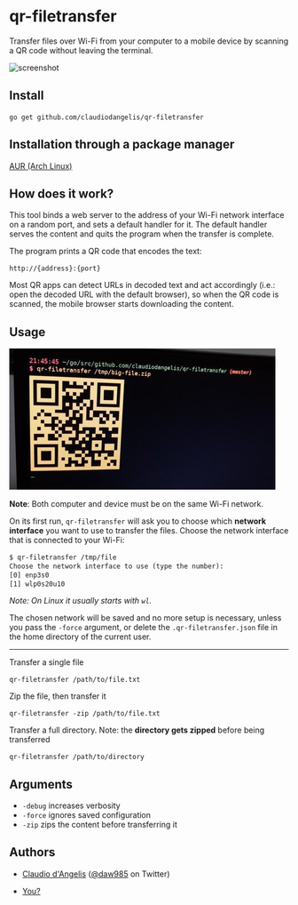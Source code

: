 # qr-filetransfer

Transfer files over Wi-Fi from your computer to a mobile device by scanning a QR code without leaving the terminal.

![screenshot](demo.gif)

## Install

```
go get github.com/claudiodangelis/qr-filetransfer
```

## Installation through a package manager

[AUR (Arch Linux)](https://aur.archlinux.org/packages/qr-filetransfer-git/)

## How does it work?

This tool binds a web server to the address of your Wi-Fi network interface on a random port, and sets a default handler for it. The default handler serves the content and quits the program when the transfer is complete.

The program prints a QR code that encodes the text:

```
http://{address}:{port}
```

Most QR apps can detect URLs in decoded text and act accordingly (i.e.: open the decoded URL with the default browser), so when the QR code is scanned, the mobile browser starts downloading the content.

## Usage
![Screenshot](screenshot.jpg)


**Note**: Both computer and device must be on the same Wi-Fi network.

On its first run, `qr-filetransfer` will ask you to choose which **network interface** you want to use to transfer the files. Choose the network interface that is connected to your Wi-Fi:

```
$ qr-filetransfer /tmp/file
Choose the network interface to use (type the number):
[0] enp3s0
[1] wlp0s20u10
```

_Note: On Linux it usually starts with `wl`._

The chosen network will be saved and no more setup is necessary, unless you pass the `-force` argument, or delete the `.qr-filetransfer.json` file in the home directory of the current user.



---


Transfer a single file

```
qr-filetransfer /path/to/file.txt
```

Zip the file, then transfer it

```
qr-filetransfer -zip /path/to/file.txt
```

Transfer a full directory. Note: the **directory gets zipped** before being transferred

```
qr-filetransfer /path/to/directory
```


## Arguments

- `-debug` increases verbosity
- `-force` ignores saved configuration
- `-zip` zips the content before transferring it


## Authors

- [Claudio d'Angelis](claudiodangelis@gmail.com) ([@daw985](https://twitter.com/daw985) on Twitter)

- [You?](https://github.com/claudiodangelis/qr-filetransfer/fork)
